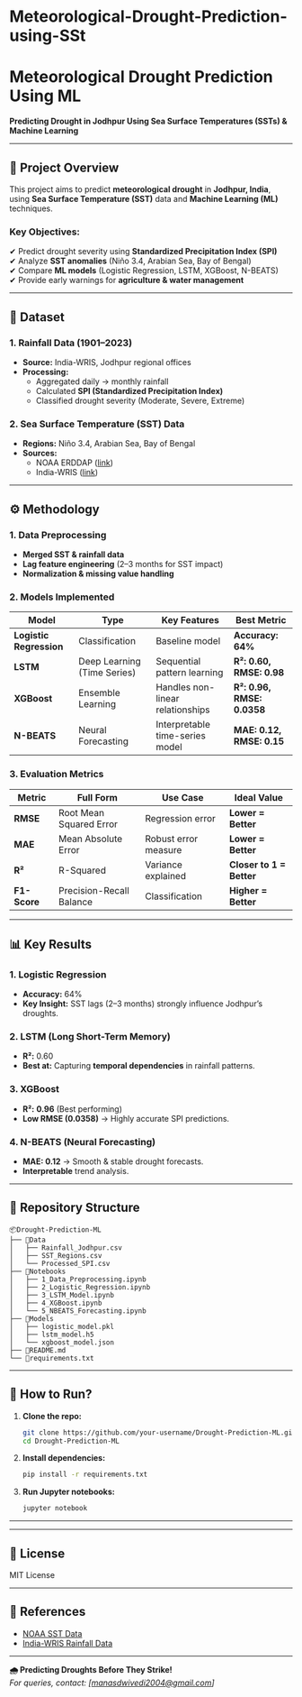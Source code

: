 # Meteorological-Drought-Prediction-using-SSt
# **Meteorological Drought Prediction Using ML**  
**Predicting Drought in Jodhpur Using Sea Surface Temperatures (SSTs) & Machine Learning**  

---

## **📌 Project Overview**  
This project aims to predict **meteorological drought** in **Jodhpur, India**, using **Sea Surface Temperature (SST)** data and **Machine Learning (ML)** techniques.  

### **Key Objectives:**  
✔ Predict drought severity using **Standardized Precipitation Index (SPI)**  
✔ Analyze **SST anomalies** (Niño 3.4, Arabian Sea, Bay of Bengal)  
✔ Compare **ML models** (Logistic Regression, LSTM, XGBoost, N-BEATS)  
✔ Provide early warnings for **agriculture & water management**  

---

## **📂 Dataset**  
### **1. Rainfall Data (1901–2023)**  
- **Source:** India-WRIS, Jodhpur regional offices  
- **Processing:**  
  - Aggregated daily → monthly rainfall  
  - Calculated **SPI (Standardized Precipitation Index)**  
  - Classified drought severity (Moderate, Severe, Extreme)  

### **2. Sea Surface Temperature (SST) Data**  
- **Regions:** Niño 3.4, Arabian Sea, Bay of Bengal  
- **Sources:**  
  - NOAA ERDDAP ([link](https://coastwatch.pfeg.noaa.gov/erddap/griddap/erdHadSST.html))  
  - India-WRIS ([link](https://indiawris.gov.in/wris/#/timeseriesdata))  

---

## **⚙️ Methodology**  
### **1. Data Preprocessing**  
- **Merged SST & rainfall data**  
- **Lag feature engineering** (2–3 months for SST impact)  
- **Normalization & missing value handling**  

### **2. Models Implemented**  
| Model | Type | Key Features | Best Metric |
|-------|------|-------------|-------------|
| **Logistic Regression** | Classification | Baseline model | **Accuracy: 64%** |
| **LSTM** | Deep Learning (Time Series) | Sequential pattern learning | **R²: 0.60, RMSE: 0.98** |
| **XGBoost** | Ensemble Learning | Handles non-linear relationships | **R²: 0.96, RMSE: 0.0358** |
| **N-BEATS** | Neural Forecasting | Interpretable time-series model | **MAE: 0.12, RMSE: 0.15** |

### **3. Evaluation Metrics**  
| Metric | Full Form | Use Case | Ideal Value |
|--------|-----------|----------|------------|
| **RMSE** | Root Mean Squared Error | Regression error | **Lower = Better** |
| **MAE** | Mean Absolute Error | Robust error measure | **Lower = Better** |
| **R²** | R-Squared | Variance explained | **Closer to 1 = Better** |
| **F1-Score** | Precision-Recall Balance | Classification | **Higher = Better** |

---

## **📊 Key Results**  
### **1. Logistic Regression**  
- **Accuracy:** 64%  
- **Key Insight:** SST lags (2–3 months) strongly influence Jodhpur’s droughts.  

### **2. LSTM (Long Short-Term Memory)**  
- **R²:** 0.60  
- **Best at:** Capturing **temporal dependencies** in rainfall patterns.  

### **3. XGBoost**  
- **R²:** **0.96** (Best performing)  
- **Low RMSE (0.0358)** → Highly accurate SPI predictions.  

### **4. N-BEATS (Neural Forecasting)**  
- **MAE: 0.12** → Smooth & stable drought forecasts.  
- **Interpretable** trend analysis.  

---

## **📂 Repository Structure**  
```
📦Drought-Prediction-ML  
├── 📂Data  
│   ├── Rainfall_Jodhpur.csv  
│   ├── SST_Regions.csv  
│   └── Processed_SPI.csv  
├── 📂Notebooks  
│   ├── 1_Data_Preprocessing.ipynb  
│   ├── 2_Logistic_Regression.ipynb  
│   ├── 3_LSTM_Model.ipynb  
│   ├── 4_XGBoost.ipynb  
│   └── 5_NBEATS_Forecasting.ipynb  
├── 📂Models  
│   ├── logistic_model.pkl  
│   ├── lstm_model.h5  
│   └── xgboost_model.json  
├── 📜README.md  
└── 📜requirements.txt  
```

---

## **🚀 How to Run?**  
1. **Clone the repo:**  
   ```bash
   git clone https://github.com/your-username/Drought-Prediction-ML.git
   cd Drought-Prediction-ML
   ```
2. **Install dependencies:**  
   ```bash
   pip install -r requirements.txt
   ```
3. **Run Jupyter notebooks:**  
   ```bash
   jupyter notebook
   ```

---


---

## **📜 License**  
MIT License  

---

## **🔗 References**  
- [NOAA SST Data](https://coastwatch.pfeg.noaa.gov/erddap/griddap/erdHadSST.html)  
- [India-WRIS Rainfall Data](https://indiawris.gov.in/wris/#/timeseriesdata)  

---

**🌧️ Predicting Droughts Before They Strike!**  
*For queries, contact: [manasdwivedi2004@gmail.com]*
